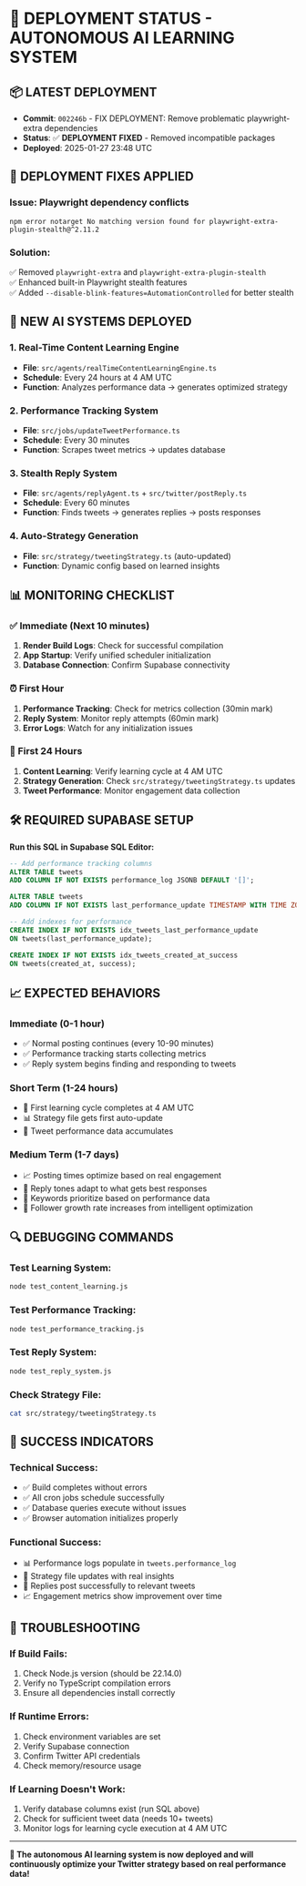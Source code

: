 # 🚀 DEPLOYMENT STATUS - AUTONOMOUS AI LEARNING SYSTEM

## 📦 **LATEST DEPLOYMENT**
- **Commit**: `002246b` - FIX DEPLOYMENT: Remove problematic playwright-extra dependencies
- **Status**: ✅ **DEPLOYMENT FIXED** - Removed incompatible packages
- **Deployed**: 2025-01-27 23:48 UTC

## 🔧 **DEPLOYMENT FIXES APPLIED**

### **Issue**: Playwright dependency conflicts
```
npm error notarget No matching version found for playwright-extra-plugin-stealth@^2.11.2
```

### **Solution**: 
✅ Removed `playwright-extra` and `playwright-extra-plugin-stealth`  
✅ Enhanced built-in Playwright stealth features  
✅ Added `--disable-blink-features=AutomationControlled` for better stealth  

## 🧠 **NEW AI SYSTEMS DEPLOYED**

### **1. Real-Time Content Learning Engine**
- **File**: `src/agents/realTimeContentLearningEngine.ts`
- **Schedule**: Every 24 hours at 4 AM UTC
- **Function**: Analyzes performance data → generates optimized strategy

### **2. Performance Tracking System**  
- **File**: `src/jobs/updateTweetPerformance.ts`
- **Schedule**: Every 30 minutes
- **Function**: Scrapes tweet metrics → updates database

### **3. Stealth Reply System**
- **File**: `src/agents/replyAgent.ts` + `src/twitter/postReply.ts`
- **Schedule**: Every 60 minutes  
- **Function**: Finds tweets → generates replies → posts responses

### **4. Auto-Strategy Generation**
- **File**: `src/strategy/tweetingStrategy.ts` (auto-updated)
- **Function**: Dynamic config based on learned insights

## 📊 **MONITORING CHECKLIST**

### **✅ Immediate (Next 10 minutes)**
1. **Render Build Logs**: Check for successful compilation
2. **App Startup**: Verify unified scheduler initialization
3. **Database Connection**: Confirm Supabase connectivity

### **⏰ First Hour**
1. **Performance Tracking**: Check for metrics collection (30min mark)
2. **Reply System**: Monitor reply attempts (60min mark)  
3. **Error Logs**: Watch for any initialization issues

### **🎯 First 24 Hours**
1. **Content Learning**: Verify learning cycle at 4 AM UTC
2. **Strategy Generation**: Check `src/strategy/tweetingStrategy.ts` updates
3. **Tweet Performance**: Monitor engagement data collection

## 🛠️ **REQUIRED SUPABASE SETUP**

**Run this SQL in Supabase SQL Editor:**
```sql
-- Add performance tracking columns
ALTER TABLE tweets 
ADD COLUMN IF NOT EXISTS performance_log JSONB DEFAULT '[]';

ALTER TABLE tweets 
ADD COLUMN IF NOT EXISTS last_performance_update TIMESTAMP WITH TIME ZONE;

-- Add indexes for performance
CREATE INDEX IF NOT EXISTS idx_tweets_last_performance_update 
ON tweets(last_performance_update);

CREATE INDEX IF NOT EXISTS idx_tweets_created_at_success 
ON tweets(created_at, success);
```

## 📈 **EXPECTED BEHAVIORS**

### **Immediate (0-1 hour)**
- ✅ Normal posting continues (every 10-90 minutes)
- ✅ Performance tracking starts collecting metrics
- ✅ Reply system begins finding and responding to tweets

### **Short Term (1-24 hours)**  
- 🧠 First learning cycle completes at 4 AM UTC
- 📊 Strategy file gets first auto-update
- 🎯 Tweet performance data accumulates

### **Medium Term (1-7 days)**
- 📈 Posting times optimize based on real engagement
- 💬 Reply tones adapt to what gets best responses  
- 🔑 Keywords prioritize based on performance data
- 🚀 Follower growth rate increases from intelligent optimization

## 🔍 **DEBUGGING COMMANDS**

### **Test Learning System**:
```bash
node test_content_learning.js
```

### **Test Performance Tracking**:
```bash
node test_performance_tracking.js  
```

### **Test Reply System**:
```bash
node test_reply_system.js
```

### **Check Strategy File**:
```bash
cat src/strategy/tweetingStrategy.ts
```

## 🎉 **SUCCESS INDICATORS**

### **Technical Success**:
- ✅ Build completes without errors
- ✅ All cron jobs schedule successfully
- ✅ Database queries execute without issues
- ✅ Browser automation initializes properly

### **Functional Success**:
- 📊 Performance logs populate in `tweets.performance_log`
- 🧠 Strategy file updates with real insights
- 💬 Replies post successfully to relevant tweets
- 📈 Engagement metrics show improvement over time

## 🚨 **TROUBLESHOOTING**

### **If Build Fails**:
1. Check Node.js version (should be 22.14.0)
2. Verify no TypeScript compilation errors
3. Ensure all dependencies install correctly

### **If Runtime Errors**:
1. Check environment variables are set
2. Verify Supabase connection
3. Confirm Twitter API credentials
4. Check memory/resource usage

### **If Learning Doesn't Work**:
1. Verify database columns exist (run SQL above)
2. Check for sufficient tweet data (needs 10+ tweets)
3. Monitor logs for learning cycle execution at 4 AM UTC

---

**🤖 The autonomous AI learning system is now deployed and will continuously optimize your Twitter strategy based on real performance data!** 